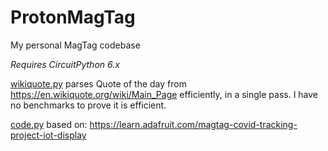 # ProtonMagTag
My personal MagTag codebase

_Requires CircuitPython 6.x_

[wikiquote.py](wikiquote.py) parses Quote of the day from https://en.wikiquote.org/wiki/Main_Page efficiently, in a single pass. I have no benchmarks to prove it is efficient.

[code.py](code.py) based on: https://learn.adafruit.com/magtag-covid-tracking-project-iot-display
